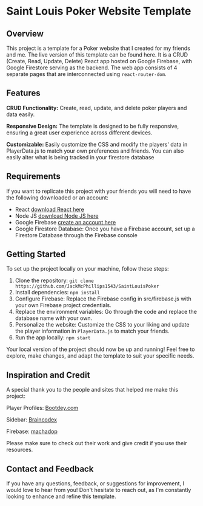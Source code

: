 # Saint Louis Poker Website Template

## Overview
This project is a template for a Poker website that I created for my friends and me. The live version of this template can be found here. It is a CRUD (Create, Read, Update, Delete) React app hosted on Google Firebase, with Google Firestore serving as the backend. The web app consists of 4 separate pages that are interconnected using `react-router-dom`.

## Features
**CRUD Functionality:** Create, read, update, and delete poker players and data easily.

**Responsive Design:** The template is designed to be fully responsive, ensuring a great user experience across different devices.

**Customizable:** Easily customize the CSS and modify the players' data in PlayerData.js to match your own preferences and friends. You can also easily alter what is being tracked in your firestore database

## Requirements

If you want to replicate this project with your friends you will need to have the following downloaded or an account:

  - React [download React here](https://legacy.reactjs.org/docs/getting-started.html)
  - Node JS [download Node JS here](https://nodejs.org/en/download)
  - Google Firebase [create an account here](https://firebase.google.com/)
  - Google Firestore Database: Once you have a Firebase account, set up a Firestore Database through the Firebase console

## Getting Started

To set up the project locally on your machine, follow these steps:

1. Clone the repository: `git clone https://github.com/JackMcPhillips1543/SaintLouisPoker`
2. Install dependencies: `npm install`
3. Configure Firebase: Replace the Firebase config in src/firebase.js with your own Firebase project credentials.
4. Replace the environment variables: Go through the code and replace the database name with your own.
5. Personalize the website: Customize the CSS to your liking and update the player information in `PlayerData.js` to match your friends.
6. Run the app locally: `npm start`

Your local version of the project should now be up and running! Feel free to explore, make changes, and adapt the template to suit your specific needs.

## Inspiration and Credit

A special thank you to the people and sites that helped me make this project:

Player Profiles: [Bootdey.com](https://www.bootdey.com/snippets/view/People-directory#css)

Sidebar: [Braincodex](https://github.com/briancodex/react-sidebar-router-v6.4)

Firebase: [machadop](https://github.com/machadop1407/firebase-react-crud)

Please make sure to check out their work and give credit if you use their resources.

## Contact and Feedback
If you have any questions, feedback, or suggestions for improvement, I would love to hear from you! Don't hesitate to reach out, as I'm constantly looking to enhance and refine this template.
